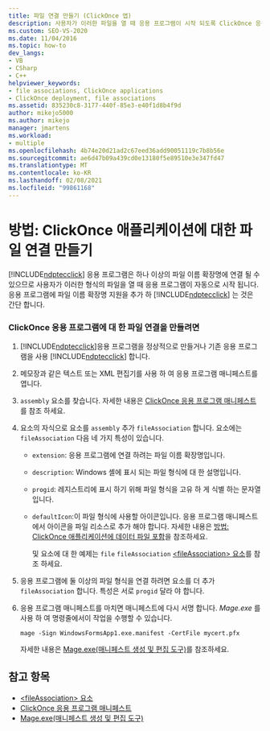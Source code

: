 ```yaml
---
title: 파일 연결 만들기 (ClickOnce 앱)
description: 사용자가 이러한 파일을 열 때 응용 프로그램이 시작 되도록 ClickOnce 응용 프로그램을 하나 이상의 파일 이름 확장명과 연결 하는 방법에 대해 알아봅니다.
ms.custom: SEO-VS-2020
ms.date: 11/04/2016
ms.topic: how-to
dev_langs:
- VB
- CSharp
- C++
helpviewer_keywords:
- file associations, ClickOnce applications
- ClickOnce deployment, file associations
ms.assetid: 835230c8-3177-440f-85e3-e40f1d8b4f9d
author: mikejo5000
ms.author: mikejo
manager: jmartens
ms.workload:
- multiple
ms.openlocfilehash: 4b74e20d21ad2c67eed36add90051119c7b8b56e
ms.sourcegitcommit: ae6d47b09a439cd0e13180f5e89510e3e347fd47
ms.translationtype: MT
ms.contentlocale: ko-KR
ms.lasthandoff: 02/08/2021
ms.locfileid: "99861168"
---
```

# <a name="how-to-create-file-associations-for-a-clickonce-application"></a>방법: ClickOnce 애플리케이션에 대한 파일 연결 만들기
[!INCLUDE[ndptecclick](../deployment/includes/ndptecclick_md.md)] 응용 프로그램은 하나 이상의 파일 이름 확장명에 연결 될 수 있으므로 사용자가 이러한 형식의 파일을 열 때 응용 프로그램이 자동으로 시작 됩니다. 응용 프로그램에 파일 이름 확장명 지원을 추가 하 [!INCLUDE[ndptecclick](../deployment/includes/ndptecclick_md.md)] 는 것은 간단 합니다.

### <a name="to-create-file-associations-for-a-clickonce-application"></a>ClickOnce 응용 프로그램에 대 한 파일 연결을 만들려면

1. [!INCLUDE[ndptecclick](../deployment/includes/ndptecclick_md.md)]응용 프로그램을 정상적으로 만들거나 기존 응용 프로그램을 사용 [!INCLUDE[ndptecclick](../deployment/includes/ndptecclick_md.md)] 합니다.

2. 메모장과 같은 텍스트 또는 XML 편집기를 사용 하 여 응용 프로그램 매니페스트를 엽니다.

3. `assembly` 요소를 찾습니다. 자세한 내용은 [ClickOnce 응용 프로그램 매니페스트](../deployment/clickonce-application-manifest.md)를 참조 하세요.

4. 요소의 자식으로 요소를 `assembly` 추가 `fileAssociation` 합니다. 요소에는 `fileAssociation` 다음 네 가지 특성이 있습니다.

   - `extension`: 응용 프로그램에 연결 하려는 파일 이름 확장명입니다.

   - `description`: Windows 셸에 표시 되는 파일 형식에 대 한 설명입니다.

   - `progid`: 레지스트리에 표시 하기 위해 파일 형식을 고유 하 게 식별 하는 문자열입니다.

   - `defaultIcon`:이 파일 형식에 사용할 아이콘입니다. 응용 프로그램 매니페스트에서 아이콘을 파일 리소스로 추가 해야 합니다. 자세한 내용은 [방법: ClickOnce 애플리케이션에 데이터 파일 포함](../deployment/how-to-include-a-data-file-in-a-clickonce-application.md)을 참조하세요.

     및 요소에 대 한 예제는 `file` `fileAssociation` [ \<fileAssociation> 요소](../deployment/fileassociation-element-clickonce-application.md)를 참조 하세요.

5. 응용 프로그램에 둘 이상의 파일 형식을 연결 하려면 요소를 더 추가 `fileAssociation` 합니다. 특성은 서로 `progid` 달라 야 합니다.

6. 응용 프로그램 매니페스트를 마치면 매니페스트에 다시 서명 합니다. *Mage.exe* 를 사용 하 여 명령줄에서이 작업을 수행할 수 있습니다.

    `mage -Sign WindowsFormsApp1.exe.manifest -CertFile mycert.pfx`

    자세한 내용은 [Mage.exe(매니페스트 생성 및 편집 도구)](/dotnet/framework/tools/mage-exe-manifest-generation-and-editing-tool)를 참조하세요.

## <a name="see-also"></a>참고 항목
- [\<fileAssociation> 요소](../deployment/fileassociation-element-clickonce-application.md)
- [ClickOnce 응용 프로그램 매니페스트](../deployment/clickonce-application-manifest.md)
- [Mage.exe(매니페스트 생성 및 편집 도구)](/dotnet/framework/tools/mage-exe-manifest-generation-and-editing-tool)